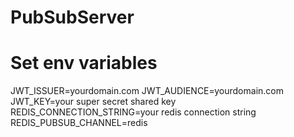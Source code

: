 # PubSubServer

# Set env variables

JWT_ISSUER=yourdomain.com
JWT_AUDIENCE=yourdomain.com
JWT_KEY=your super secret shared key
REDIS_CONNECTION_STRING=your redis connection string
REDIS_PUBSUB_CHANNEL=redis